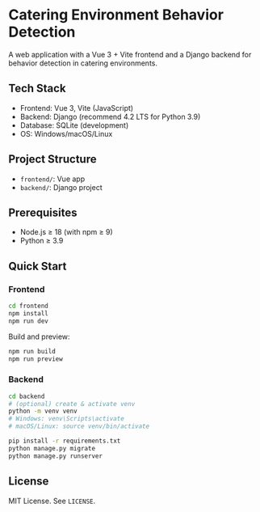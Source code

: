 # Catering Environment Behavior Detection

A web application with a Vue 3 + Vite frontend and a Django backend for behavior detection in catering environments.

## Tech Stack
- Frontend: Vue 3, Vite (JavaScript)
- Backend: Django (recommend 4.2 LTS for Python 3.9)
- Database: SQLite (development)
- OS: Windows/macOS/Linux

## Project Structure
- `frontend/`: Vue app
- `backend/`: Django project

## Prerequisites
- Node.js ≥ 18 (with npm ≥ 9)
- Python ≥ 3.9

## Quick Start

### Frontend
```bash
cd frontend
npm install
npm run dev
```

Build and preview:
```bash
npm run build
npm run preview
```

### Backend
```bash
cd backend
# (optional) create & activate venv
python -m venv venv
# Windows: venv\Scripts\activate
# macOS/Linux: source venv/bin/activate

pip install -r requirements.txt
python manage.py migrate
python manage.py runserver
```

## License
MIT License. See `LICENSE`.
